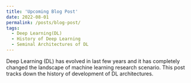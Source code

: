 ```yaml
---
title: 'Upcoming Blog Post'
date: 2022-08-01
permalink: /posts/blog-post/
tags:
  - Deep Learning(DL)
  - History of Deep Learning
  - Seminal Architectures of DL
---
```


Deep Learning (DL) has evolved in last few years and it has completely changed the landscape of machine learning research scenario. This post tracks down the history of development of DL architectures. 
